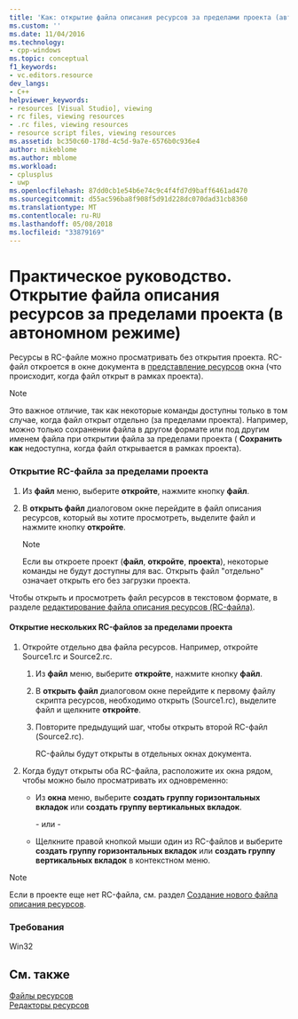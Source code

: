 ```yaml
---
title: 'Как: открытие файла описания ресурсов за пределами проекта (автономный) | Документы Microsoft'
ms.custom: ''
ms.date: 11/04/2016
ms.technology:
- cpp-windows
ms.topic: conceptual
f1_keywords:
- vc.editors.resource
dev_langs:
- C++
helpviewer_keywords:
- resources [Visual Studio], viewing
- rc files, viewing resources
- .rc files, viewing resources
- resource script files, viewing resources
ms.assetid: bc350c60-178d-4c5d-9a7e-6576b0c936e4
author: mikeblome
ms.author: mblome
ms.workload:
- cplusplus
- uwp
ms.openlocfilehash: 87dd0cb1e54b6e74c9c4f4fd7d9baff6461ad470
ms.sourcegitcommit: d55ac596ba8f908f5d91d228dc070dad31cb8360
ms.translationtype: MT
ms.contentlocale: ru-RU
ms.lasthandoff: 05/08/2018
ms.locfileid: "33879169"
---
```

# <a name="how-to-open-a-resource-script-file-outside-of-a-project-standalone"></a>Практическое руководство. Открытие файла описания ресурсов за пределами проекта (в автономном режиме)
Ресурсы в RC-файле можно просматривать без открытия проекта. RC-файл откроется в окне документа в [представление ресурсов](../windows/resource-view-window.md) окна (что происходит, когда файл открыт в рамках проекта).  
  
> [!NOTE]
>  Это важное отличие, так как некоторые команды доступны только в том случае, когда файл открыт отдельно (за пределами проекта). Например, можно только сохранении файла в другом формате или под другим именем файла при открытии файла за пределами проекта ( **Сохранить как** недоступна, когда файл открывается в рамках проекта).  
  
### <a name="to-open-an-rc-file-outside-a-project"></a>Открытие RC-файла за пределами проекта  
  
1.  Из **файл** меню, выберите **откройте**, нажмите кнопку **файл**.  
  
2.  В **открыть файл** диалоговом окне перейдите в файл описания ресурсов, который вы хотите просмотреть, выделите файл и нажмите кнопку **откройте**.  
  
    > [!NOTE]
    >  Если вы откроете проект (**файл**, **откройте**, **проекта**), некоторые команды не будут доступны для вас. Открыть файл "отдельно" означает открыть его без загрузки проекта.  
  
 Чтобы открыть и просмотреть файл ресурсов в текстовом формате, в разделе [редактирование файла описания ресурсов (RC-файла)](../windows/how-to-open-a-resource-script-file-in-text-format.md).  
  
#### <a name="to-open-multiple-rc-files-outside-a-project"></a>Открытие нескольких RC-файлов за пределами проекта  
  
1.  Откройте отдельно два файла ресурсов. Например, откройте Source1.rc и Source2.rc.  
  
    1.  Из **файл** меню, выберите **откройте**, нажмите кнопку **файл**.  
  
    2.  В **открыть файл** диалоговом окне перейдите к первому файлу скрипта ресурсов, необходимо открыть (Source1.rc), выделите файл и щелкните **откройте**.  
  
    3.  Повторите предыдущий шаг, чтобы открыть второй RC-файл (Source2.rc).  
  
         RC-файлы будут открыты в отдельных окнах документа.  
  
2.  Когда будут открыты оба RC-файла, расположите их окна рядом, чтобы можно было просматривать их одновременно:  
  
    -   Из **окна** меню, выберите **создать группу горизонтальных вкладок** или **создать группу вертикальных вкладок**.  
  
         \- или -  
  
    -   Щелкните правой кнопкой мыши один из RC-файлов и выберите **создать группу горизонтальных вкладок** или **создать группу вертикальных вкладок** в контекстном меню.  
  
> [!NOTE]
>  Если в проекте еще нет RC-файла, см. раздел [Создание нового файла описания ресурсов](../windows/how-to-create-a-resource-script-file.md).  
  

  
### <a name="requirements"></a>Требования  
 Win32  
  
## <a name="see-also"></a>См. также  
 [Файлы ресурсов](../windows/resource-files-visual-studio.md)   
 [Редакторы ресурсов](../windows/resource-editors.md)